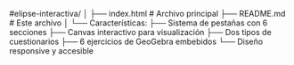 #elipse-interactiva/
│
├── index.html                 # Archivo principal
├── README.md                  # Este archivo
│
└── Características:
    ├── Sistema de pestañas con 6 secciones
    ├── Canvas interactivo para visualización
    ├── Dos tipos de cuestionarios
    ├── 6 ejercicios de GeoGebra embebidos
    └── Diseño responsive y accesible
